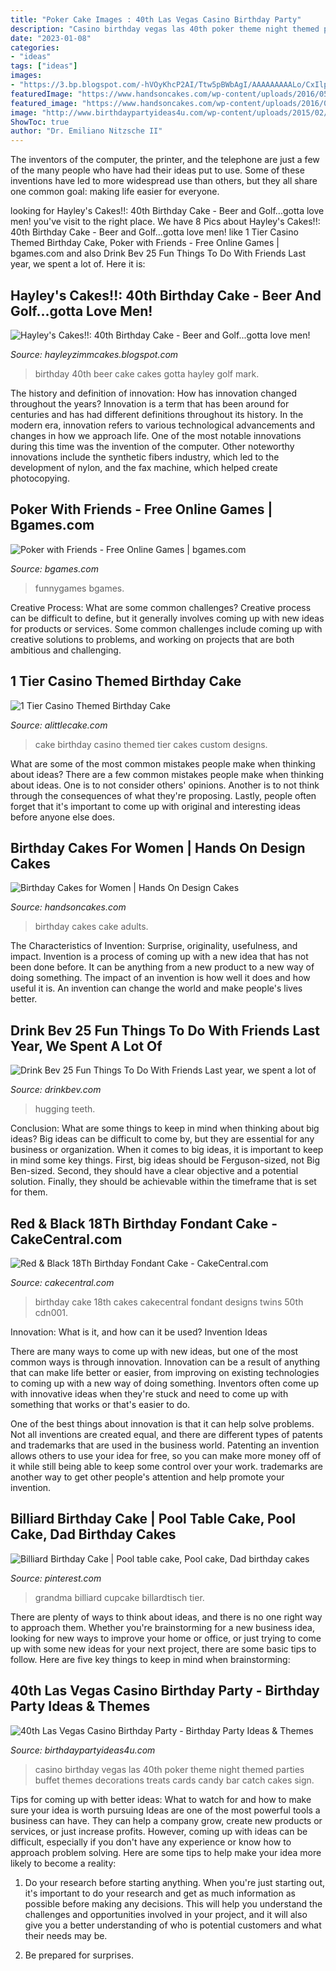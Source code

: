 ```yaml
---
title: "Poker Cake Images : 40th Las Vegas Casino Birthday Party"
description: "Casino birthday vegas las 40th poker theme night themed parties buffet themes decorations treats cards candy bar catch cakes sign"
date: "2023-01-08"
categories:
- "ideas"
tags: ["ideas"]
images:
- "https://3.bp.blogspot.com/-hVOyKhcP2AI/Ttw5pBWbAgI/AAAAAAAAALo/CxIlpCCt_s0/s1600/IMG_4692.jpg"
featuredImage: "https://www.handsoncakes.com/wp-content/uploads/2016/05/3tier-cake-chanel-girls-party-087.jpg"
featured_image: "https://www.handsoncakes.com/wp-content/uploads/2016/05/3tier-cake-chanel-girls-party-087.jpg"
image: "http://www.birthdaypartyideas4u.com/wp-content/uploads/2015/02/poker-themed-treats-366x550.jpg"
ShowToc: true
author: "Dr. Emiliano Nitzsche II"
---
```



The inventors of the computer, the printer, and the telephone are just a few of the many people who have had their ideas put to use. Some of these inventions have led to more widespread use than others, but they all share one common goal: making life easier for everyone.

	

		
looking for Hayley&#039;s Cakes!!: 40th Birthday Cake - Beer and Golf...gotta love men! you've visit to the right place. We have 8 Pics about Hayley&#039;s Cakes!!: 40th Birthday Cake - Beer and Golf...gotta love men! like 1 Tier Casino Themed Birthday Cake, Poker with Friends - Free Online Games | bgames.com and also Drink Bev 25 Fun Things To Do With Friends Last year, we spent a lot of. Here it is:
		
    
## Hayley&#039;s Cakes!!: 40th Birthday Cake - Beer And Golf...gotta Love Men!

<img loading=lazy src="https://3.bp.blogspot.com/-hVOyKhcP2AI/Ttw5pBWbAgI/AAAAAAAAALo/CxIlpCCt_s0/s1600/IMG_4692.jpg" onerror="this.onerror=null;this.src='https://tse1.mm.bing.net/th?id=OIP.Z-PQyV3e0gDO1G3ST1wNoQHaLG&amp;pid=15.1';" alt="Hayley&#039;s Cakes!!: 40th Birthday Cake - Beer and Golf...gotta love men!">

_Source: hayleyzimmcakes.blogspot.com_

>birthday 40th beer cake cakes gotta hayley golf mark. 

	

The history and definition of innovation: How has innovation changed throughout the years?
Innovation is a term that has been around for centuries and has had different definitions throughout its history. In the modern era, innovation refers to various technological advancements and changes in how we approach life. One of the most notable innovations during this time was the invention of the computer. Other noteworthy innovations include the synthetic fibers industry, which led to the development of nylon, and the fax machine, which helped create photocopying.

    
## Poker With Friends - Free Online Games | Bgames.com

<img loading=lazy src="https://assets.bgames.com/8/114048/100675/poker-with-friends-screenshot-1.jpg" onerror="this.onerror=null;this.src='https://tse3.mm.bing.net/th?id=OIP.lXBxSUKQtgdfYKazBnC90wHaEK&amp;pid=15.1';" alt="Poker with Friends - Free Online Games | bgames.com">

_Source: bgames.com_

>funnygames bgames. 

	

Creative Process: What are some common challenges?
Creative process can be difficult to define, but it generally involves coming up with new ideas for products or services. Some common challenges include coming up with creative solutions to problems, and working on projects that are both ambitious and challenging.

    
## 1 Tier Casino Themed Birthday Cake

<img loading=lazy src="https://alittlecake.com/wp-content/uploads/2019/09/1-Tier-Casino-Themed-Birthday-Cake.jpg" onerror="this.onerror=null;this.src='https://tse2.mm.bing.net/th?id=OIP.ksEFja53sBkCZn0VaUHaiwHaIm&amp;pid=15.1';" alt="1 Tier Casino Themed Birthday Cake">

_Source: alittlecake.com_

>cake birthday casino themed tier cakes custom designs. 

	

What are some of the most common mistakes people make when thinking about ideas?
There are a few common mistakes people make when thinking about ideas. One is to not consider others' opinions. Another is to not think through the consequences of what they're proposing. Lastly, people often forget that it's important to come up with original and interesting ideas before anyone else does.

    
## Birthday Cakes For Women | Hands On Design Cakes

<img loading=lazy src="https://www.handsoncakes.com/wp-content/uploads/2016/05/3tier-cake-chanel-girls-party-087.jpg" onerror="this.onerror=null;this.src='https://tse1.mm.bing.net/th?id=OIP.pZKdfi7ipzpD8yzBOtV4BwHaJk&amp;pid=15.1';" alt="Birthday Cakes for Women | Hands On Design Cakes">

_Source: handsoncakes.com_

>birthday cakes cake adults. 

	

The Characteristics of Invention: Surprise, originality, usefulness, and impact.
Invention is a process of coming up with a new idea that has not been done before. It can be anything from a new product to a new way of doing something. The impact of an invention is how well it does and how useful it is. An invention can change the world and make people's lives better.

    
## Drink Bev 25 Fun Things To Do With Friends Last Year, We Spent A Lot Of

<img loading=lazy src="https://cdn.shopify.com/s/files/1/3001/0772/articles/1F1A7019FINALedit_190f7ac9-4422-417e-82f7-45e2dd8a3265_1200x1200.jpg?v=1626516401" onerror="this.onerror=null;this.src='https://tse2.mm.bing.net/th?id=OIP.BAhlWcRvw4Nd1nGRJGeAzQHaE8&amp;pid=15.1';" alt="Drink Bev 25 Fun Things To Do With Friends Last year, we spent a lot of">

_Source: drinkbev.com_

>hugging teeth. 

	

Conclusion: What are some things to keep in mind when thinking about big ideas?
Big ideas can be difficult to come by, but they are essential for any business or organization. When it comes to big ideas, it is important to keep in mind some key things. First, big ideas should be Ferguson-sized, not Big Ben-sized. Second, they should have a clear objective and a potential solution. Finally, they should be achievable within the timeframe that is set for them.

    
## Red &amp; Black 18Th Birthday Fondant Cake - CakeCentral.com

<img loading=lazy src="https://cdn001.cakecentral.com/gallery/2015/03/900_829395vFOP_red-amp-black-18th-birthday-fondant-cake.jpg" onerror="this.onerror=null;this.src='https://tse3.mm.bing.net/th?id=OIP.UfM0Y1H4GjQ27TjfaAPRnAHaJ4&amp;pid=15.1';" alt="Red &amp; Black 18Th Birthday Fondant Cake - CakeCentral.com">

_Source: cakecentral.com_

>birthday cake 18th cakes cakecentral fondant designs twins 50th cdn001. 

	

Innovation: What is it, and how can it be used?
Invention Ideas

There are many ways to come up with new ideas, but one of the most common ways is through innovation. Innovation can be a result of anything that can make life better or easier, from improving on existing technologies to coming up with a new way of doing something. Inventors often come up with innovative ideas when they're stuck and need to come up with something that works or that's easier to do.

One of the best things about innovation is that it can help solve problems. Not all inventions are created equal, and there are different types of patents and trademarks that are used in the business world. Patenting an invention allows others to use your idea for free, so you can make more money off of it while still being able to keep some control over your work. trademarks are another way to get other people's attention and help promote your invention.

    
## Billiard Birthday Cake | Pool Table Cake, Pool Cake, Dad Birthday Cakes

<img loading=lazy src="https://i.pinimg.com/736x/6c/ee/3f/6cee3f8f16d1b20e070dfd3ac733fed7.jpg" onerror="this.onerror=null;this.src='https://tse4.mm.bing.net/th?id=OIP.Pxl9VKtYaqGoWi8eT7ErPgHaJ6&amp;pid=15.1';" alt="Billiard Birthday Cake | Pool table cake, Pool cake, Dad birthday cakes">

_Source: pinterest.com_

>grandma billiard cupcake billardtisch tier. 

	

There are plenty of ways to think about ideas, and there is no one right way to approach them. Whether you're brainstorming for a new business idea, looking for new ways to improve your home or office, or just trying to come up with some new ideas for your next project, there are some basic tips to follow. Here are five key things to keep in mind when brainstorming: 

    
## 40th Las Vegas Casino Birthday Party - Birthday Party Ideas &amp; Themes

<img loading=lazy src="http://www.birthdaypartyideas4u.com/wp-content/uploads/2015/02/poker-themed-treats-366x550.jpg" onerror="this.onerror=null;this.src='https://tse2.mm.bing.net/th?id=OIP.JtqAkXB5Ioy0lTyuYPtDwAHaLI&amp;pid=15.1';" alt="40th Las Vegas Casino Birthday Party - Birthday Party Ideas &amp; Themes">

_Source: birthdaypartyideas4u.com_

>casino birthday vegas las 40th poker theme night themed parties buffet themes decorations treats cards candy bar catch cakes sign. 

	

Tips for coming up with better ideas: What to watch for and how to make sure your idea is worth pursuing
Ideas are one of the most powerful tools a business can have. They can help a company grow, create new products or services, or just increase profits. However, coming up with ideas can be difficult, especially if you don't have any experience or know how to approach problem solving. Here are some tips to help make your idea more likely to become a reality:
1. Do your research before starting anything. When you're just starting out, it's important to do your research and get as much information as possible before making any decisions. This will help you understand the challenges and opportunities involved in your project, and it will also give you a better understanding of who is potential customers and what their needs may be.

2. Be prepared for surprises.

